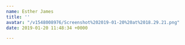 ```yaml
---
name: Esther James
title: ''
avatar: "/v1548008976/Screenshot%202019-01-20%20at%2018.29.21.png"
date: 2019-01-20 11:48:34 +0000

---
```

